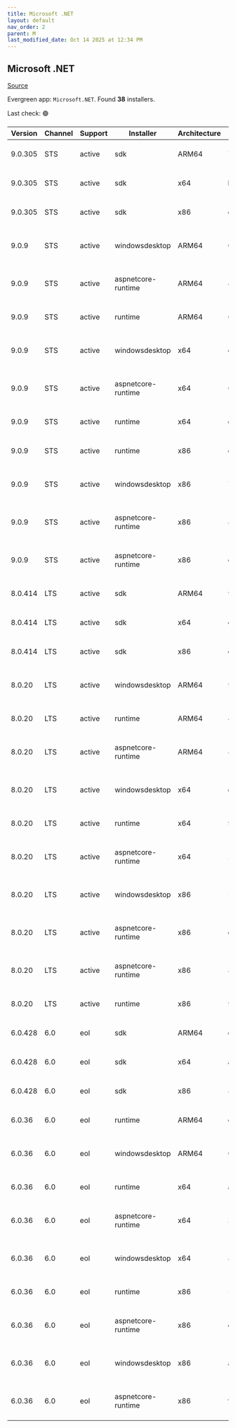 ```yaml
---
title: Microsoft .NET
layout: default
nav_order: 2
parent: M
last_modified_date: Oct 14 2025 at 12:34 PM
---
```


## Microsoft .NET

[Source](https://dotnet.microsoft.com/download/)

Evergreen app: `Microsoft.NET`. Found **38** installers.

Last check: 🟢

| Version | Channel | Support | Installer          | Architecture | Sha512                                                                                                                           | Type | URI                                                                                                                                                                                                                          |
| ------- | ------- | ------- | ------------------ | ------------ | -------------------------------------------------------------------------------------------------------------------------------- | ---- | ---------------------------------------------------------------------------------------------------------------------------------------------------------------------------------------------------------------------------- |
| 9.0.305 | STS     | active  | sdk                | ARM64        | 717262aa4e966a5a99ca39fb89020c5791277527e70d385b00cf8a97eb7d9cd698ae4bf17b9b4f99714ed4598b7de370e0e737a6162d256e298e08960602c435 | exe  | [https://builds.dotnet.microsoft.com/dotnet/Sdk/9.0.305/dotnet-sdk-9.0.305-win-arm64.exe](https://builds.dotnet.microsoft.com/dotnet/Sdk/9.0.305/dotnet-sdk-9.0.305-win-arm64.exe)                                           |
| 9.0.305 | STS     | active  | sdk                | x64          | b673c764cace21443f31921412efef69c2b827041853c229c7e0b63f1975cb0c791b0b1b8a745b6d5e7e5070b73541c25d8432088883ec5b6463c50b9aaf76f0 | exe  | [https://builds.dotnet.microsoft.com/dotnet/Sdk/9.0.305/dotnet-sdk-9.0.305-win-x64.exe](https://builds.dotnet.microsoft.com/dotnet/Sdk/9.0.305/dotnet-sdk-9.0.305-win-x64.exe)                                               |
| 9.0.305 | STS     | active  | sdk                | x86          | e514018f1836cd62aeceecc59850da48c65ae4f12475971b3fd54233b2439f0ac245b12622426516fe11f94c2af42bd2652f086e9c79e48bf4ff33309c316d82 | exe  | [https://builds.dotnet.microsoft.com/dotnet/Sdk/9.0.305/dotnet-sdk-9.0.305-win-x86.exe](https://builds.dotnet.microsoft.com/dotnet/Sdk/9.0.305/dotnet-sdk-9.0.305-win-x86.exe)                                               |
| 9.0.9   | STS     | active  | windowsdesktop     | ARM64        | 02ab39de28a7d45d5d739b4a6d12b20d6cffd15400b12f19b75265c75c91facfeac3f528e7eca419b1633ea9978afbf5abef39cccd2150051a419b9c25e6f4bf | exe  | [https://builds.dotnet.microsoft.com/dotnet/WindowsDesktop/9.0.9/windowsdesktop-runtime-9.0.9-win-arm64.exe](https://builds.dotnet.microsoft.com/dotnet/WindowsDesktop/9.0.9/windowsdesktop-runtime-9.0.9-win-arm64.exe)     |
| 9.0.9   | STS     | active  | aspnetcore-runtime | ARM64        | 4e60097cbd6018b6d3d9eef9ba9e602bc1dbb5f43fada3c5f9156c60d18e6090371d8a96f3d7db380d5bc722d8ce7155294406b1d4640e66e56b6d7a01e8ead7 | exe  | [https://builds.dotnet.microsoft.com/dotnet/aspnetcore/Runtime/9.0.9/aspnetcore-runtime-9.0.9-win-arm64.exe](https://builds.dotnet.microsoft.com/dotnet/aspnetcore/Runtime/9.0.9/aspnetcore-runtime-9.0.9-win-arm64.exe)     |
| 9.0.9   | STS     | active  | runtime            | ARM64        | 6684a0c85d24a575333ebc6e582f5e70c4bd770c28807f056f2c2559bfa0254e9a2521326d96f0cfa2b3c2d8d89df1ed4c0d626cdd087aca3055bed96a5df9ac | exe  | [https://builds.dotnet.microsoft.com/dotnet/Runtime/9.0.9/dotnet-runtime-9.0.9-win-arm64.exe](https://builds.dotnet.microsoft.com/dotnet/Runtime/9.0.9/dotnet-runtime-9.0.9-win-arm64.exe)                                   |
| 9.0.9   | STS     | active  | windowsdesktop     | x64          | edd24554a7e91333fd7f558f5d7d49ff2e26e72e07445cf7625352a2d0e91bbac93abfffee84f35887464e4d837ae3c32512363cdd7b80d23dcfa95d4f7efd17 | exe  | [https://builds.dotnet.microsoft.com/dotnet/WindowsDesktop/9.0.9/windowsdesktop-runtime-9.0.9-win-x64.exe](https://builds.dotnet.microsoft.com/dotnet/WindowsDesktop/9.0.9/windowsdesktop-runtime-9.0.9-win-x64.exe)         |
| 9.0.9   | STS     | active  | aspnetcore-runtime | x64          | 60e15059839abc4bbfed944052dd67f9c30a064104f245ba5b38a84e7e7114ac6e5c480aa4fece2eec4dab5de00db9ebb95ab0ad4f43f73ba80f1540a98fca83 | exe  | [https://builds.dotnet.microsoft.com/dotnet/aspnetcore/Runtime/9.0.9/aspnetcore-runtime-9.0.9-win-x64.exe](https://builds.dotnet.microsoft.com/dotnet/aspnetcore/Runtime/9.0.9/aspnetcore-runtime-9.0.9-win-x64.exe)         |
| 9.0.9   | STS     | active  | runtime            | x64          | d2b31d5d9cf7704b154cde311ac46476b3fdefee6804fde7739ac63fc08c6d142656c9b54cb7c9b949b29cffe77c1f87d95035137e408fece9fb48145e5b7fd5 | exe  | [https://builds.dotnet.microsoft.com/dotnet/Runtime/9.0.9/dotnet-runtime-9.0.9-win-x64.exe](https://builds.dotnet.microsoft.com/dotnet/Runtime/9.0.9/dotnet-runtime-9.0.9-win-x64.exe)                                       |
| 9.0.9   | STS     | active  | runtime            | x86          | c3959da19ff6fe2c41df35301018e0ea4325cf43d2759b767af24970e7def801e62db98758c36f7b5671bc03cbfbd3a079c9dd78b570e09e0d06bf3b59cd8433 | exe  | [https://builds.dotnet.microsoft.com/dotnet/Runtime/9.0.9/dotnet-runtime-9.0.9-win-x86.exe](https://builds.dotnet.microsoft.com/dotnet/Runtime/9.0.9/dotnet-runtime-9.0.9-win-x86.exe)                                       |
| 9.0.9   | STS     | active  | windowsdesktop     | x86          | 73d081dbc402eb8e7f9ea2cf931fbd052dcd8b55e65a42a090e36d5d0f61341e049cc55c393eb1da2b753268de3946dc8fb8169877f295b90a0ef8da582f0af1 | exe  | [https://builds.dotnet.microsoft.com/dotnet/WindowsDesktop/9.0.9/windowsdesktop-runtime-9.0.9-win-x86.exe](https://builds.dotnet.microsoft.com/dotnet/WindowsDesktop/9.0.9/windowsdesktop-runtime-9.0.9-win-x86.exe)         |
| 9.0.9   | STS     | active  | aspnetcore-runtime | x86          | 83892f95181b8db3da791838d599fc6217cfe0b610bae6e36476f48e3bc05937d04bd43660e4e8d02498427b4bf3e3f2345e20a69a1fdd99b1f6bcb8fc1e1e6c | exe  | [https://builds.dotnet.microsoft.com/dotnet/aspnetcore/Runtime/9.0.9/aspnetcore-runtime-9.0.9-win-x86.exe](https://builds.dotnet.microsoft.com/dotnet/aspnetcore/Runtime/9.0.9/aspnetcore-runtime-9.0.9-win-x86.exe)         |
| 9.0.9   | STS     | active  | aspnetcore-runtime | x86          | c051245e1729688f38edddb398f32a23281d500fd0d15d4dab79ec1a1e4a71c52d0c96cef36f8a88c14b1f0908c9eb8d650a9571de4efb42e7e0427f547f5e20 | exe  | [https://builds.dotnet.microsoft.com/dotnet/aspnetcore/Runtime/9.0.9/dotnet-hosting-9.0.9-win.exe](https://builds.dotnet.microsoft.com/dotnet/aspnetcore/Runtime/9.0.9/dotnet-hosting-9.0.9-win.exe)                         |
| 8.0.414 | LTS     | active  | sdk                | ARM64        | 99f443f6d6be039afdab45ae21bafdd02f4ff2c16ddf749ca3c31de64b37ab1ab642130ee65e18a0398b8fd82c096b7627ae925ee3e75e673a2f2511bf1c80cb | exe  | [https://builds.dotnet.microsoft.com/dotnet/Sdk/8.0.414/dotnet-sdk-8.0.414-win-arm64.exe](https://builds.dotnet.microsoft.com/dotnet/Sdk/8.0.414/dotnet-sdk-8.0.414-win-arm64.exe)                                           |
| 8.0.414 | LTS     | active  | sdk                | x64          | e0339a14f2896c9b9348c02a5eacb31033d5ddcff63b18e5ed4331d69e8505fd81592d8884221ca4890b856d36fe8d09955f63d48da81500959bf4c223819f1f | exe  | [https://builds.dotnet.microsoft.com/dotnet/Sdk/8.0.414/dotnet-sdk-8.0.414-win-x64.exe](https://builds.dotnet.microsoft.com/dotnet/Sdk/8.0.414/dotnet-sdk-8.0.414-win-x64.exe)                                               |
| 8.0.414 | LTS     | active  | sdk                | x86          | cc8cd94c6942552b4e21202cfd9b1435bc19f27aa551019b250f6e120df85ef17a8cd70bc45d6381ab82db0d8699940201ed8aac21d13dd808441d28614200fa | exe  | [https://builds.dotnet.microsoft.com/dotnet/Sdk/8.0.414/dotnet-sdk-8.0.414-win-x86.exe](https://builds.dotnet.microsoft.com/dotnet/Sdk/8.0.414/dotnet-sdk-8.0.414-win-x86.exe)                                               |
| 8.0.20  | LTS     | active  | windowsdesktop     | ARM64        | 9d38782d667b24e2ca89cfd9df972195bf885b2190de814ba401237b183867f8e4f6a27511ab9bf95b621aa79ba2c738cef39fcf4c62f6abe37668f062ae0bff | exe  | [https://builds.dotnet.microsoft.com/dotnet/WindowsDesktop/8.0.20/windowsdesktop-runtime-8.0.20-win-arm64.exe](https://builds.dotnet.microsoft.com/dotnet/WindowsDesktop/8.0.20/windowsdesktop-runtime-8.0.20-win-arm64.exe) |
| 8.0.20  | LTS     | active  | runtime            | ARM64        | 46e1757728c9c95071f5f3c50c406bba640da6333daa2e76941a2950e9db8c6df93dc52f381d44f5173c4792170709721da8948e3b76acc7fadb4c602f1299cf | exe  | [https://builds.dotnet.microsoft.com/dotnet/Runtime/8.0.20/dotnet-runtime-8.0.20-win-arm64.exe](https://builds.dotnet.microsoft.com/dotnet/Runtime/8.0.20/dotnet-runtime-8.0.20-win-arm64.exe)                               |
| 8.0.20  | LTS     | active  | aspnetcore-runtime | ARM64        | 80fbeecccb633e170490824bb97d6ae169c42bf9f89e41d68d0cd0776b00d9b254ca62348077c6254316800a7b00ac90c92ba6cd12ce9c4013a56eaab3ea80ee | exe  | [https://builds.dotnet.microsoft.com/dotnet/aspnetcore/Runtime/8.0.20/aspnetcore-runtime-8.0.20-win-arm64.exe](https://builds.dotnet.microsoft.com/dotnet/aspnetcore/Runtime/8.0.20/aspnetcore-runtime-8.0.20-win-arm64.exe) |
| 8.0.20  | LTS     | active  | windowsdesktop     | x64          | df02b7570252b00d12d31753abf922abf6b176480fbfb68c8ff3c7fd3d09248ddfb223ba228926b3520e6619c02905bb5483ad5a557c90df3ec0d214b91e006f | exe  | [https://builds.dotnet.microsoft.com/dotnet/WindowsDesktop/8.0.20/windowsdesktop-runtime-8.0.20-win-x64.exe](https://builds.dotnet.microsoft.com/dotnet/WindowsDesktop/8.0.20/windowsdesktop-runtime-8.0.20-win-x64.exe)     |
| 8.0.20  | LTS     | active  | runtime            | x64          | 94191e7c6d6e95f979e99ee0367aa95aa19a0a0df85847e5a8508673543143638d246115d50e9f357b66ca58408995ffc1b501c37bd0c62556a2449699f861e1 | exe  | [https://builds.dotnet.microsoft.com/dotnet/Runtime/8.0.20/dotnet-runtime-8.0.20-win-x64.exe](https://builds.dotnet.microsoft.com/dotnet/Runtime/8.0.20/dotnet-runtime-8.0.20-win-x64.exe)                                   |
| 8.0.20  | LTS     | active  | aspnetcore-runtime | x64          | 2fd0c48ceb776d09ec5e53664cf85789c567d97d71180b8dad0c8291db8c6921b2335deb2cc8c514a6bdfd6b78bd288d9ce32c0d75b4495c4c760d6550159d0e | exe  | [https://builds.dotnet.microsoft.com/dotnet/aspnetcore/Runtime/8.0.20/aspnetcore-runtime-8.0.20-win-x64.exe](https://builds.dotnet.microsoft.com/dotnet/aspnetcore/Runtime/8.0.20/aspnetcore-runtime-8.0.20-win-x64.exe)     |
| 8.0.20  | LTS     | active  | windowsdesktop     | x86          | 5858242d690dc41cc8ffe186e002de6f23fbe8d650618ad96bcec3ba751baf3373d485736f1bad60fae20d2c7cada9681899f61d9022c4c0110bce31a97102cc | exe  | [https://builds.dotnet.microsoft.com/dotnet/WindowsDesktop/8.0.20/windowsdesktop-runtime-8.0.20-win-x86.exe](https://builds.dotnet.microsoft.com/dotnet/WindowsDesktop/8.0.20/windowsdesktop-runtime-8.0.20-win-x86.exe)     |
| 8.0.20  | LTS     | active  | aspnetcore-runtime | x86          | d1df207f04b9773561a2d3fa5184442039911d7544dd5367606994c328e1ae474ddfb7967dabd38e40c46b245610045b97dec046d5008ee4d582cb0bc4d82943 | exe  | [https://builds.dotnet.microsoft.com/dotnet/aspnetcore/Runtime/8.0.20/aspnetcore-runtime-8.0.20-win-x86.exe](https://builds.dotnet.microsoft.com/dotnet/aspnetcore/Runtime/8.0.20/aspnetcore-runtime-8.0.20-win-x86.exe)     |
| 8.0.20  | LTS     | active  | aspnetcore-runtime | x86          | 8ec9ba9333b4911c42502b01ca752bb68bd461e5fcc015ef908776b0b93da0cc7860bbed776d535c694bd0f47a86b7f5c0d74a87c100f77b8ccb36d6e0ae8b9d | exe  | [https://builds.dotnet.microsoft.com/dotnet/aspnetcore/Runtime/8.0.20/dotnet-hosting-8.0.20-win.exe](https://builds.dotnet.microsoft.com/dotnet/aspnetcore/Runtime/8.0.20/dotnet-hosting-8.0.20-win.exe)                     |
| 8.0.20  | LTS     | active  | runtime            | x86          | 913c737a28d18a9b51716d57aec22960425bc529c79a58697508a63887660dcf529ebdb1f6f7e5dc10f9e86244454e5437f5db8bc2f55bda6ba487c9f60bd63c | exe  | [https://builds.dotnet.microsoft.com/dotnet/Runtime/8.0.20/dotnet-runtime-8.0.20-win-x86.exe](https://builds.dotnet.microsoft.com/dotnet/Runtime/8.0.20/dotnet-runtime-8.0.20-win-x86.exe)                                   |
| 6.0.428 | 6.0     | eol     | sdk                | ARM64        | cbeea2c4406dddadf0cfcf71b08400d18ad7f732f7de9d0c3830eb1963dd844a25c9d1b143879e03ccb43ad79c560ef3978276381c8a098cc8530fbe7e8c7fbc | exe  | [https://builds.dotnet.microsoft.com/dotnet/Sdk/6.0.428/dotnet-sdk-6.0.428-win-arm64.exe](https://builds.dotnet.microsoft.com/dotnet/Sdk/6.0.428/dotnet-sdk-6.0.428-win-arm64.exe)                                           |
| 6.0.428 | 6.0     | eol     | sdk                | x64          | a6706b5c03187922e92fa9307b155255139546d081bf1623faff496035eb707440f13c21798aae06fe8fcfeadcfa046c8606dd452db92e5ed48e2005eb421842 | exe  | [https://builds.dotnet.microsoft.com/dotnet/Sdk/6.0.428/dotnet-sdk-6.0.428-win-x64.exe](https://builds.dotnet.microsoft.com/dotnet/Sdk/6.0.428/dotnet-sdk-6.0.428-win-x64.exe)                                               |
| 6.0.428 | 6.0     | eol     | sdk                | x86          | 873919c467377229cffc856a6ad14dde80bcc3d05546f7c8843e61f72e9b208fb88e26ec4591cbf9166c181608864dce685b445355ed14e573e0cba42ced8c7d | exe  | [https://builds.dotnet.microsoft.com/dotnet/Sdk/6.0.428/dotnet-sdk-6.0.428-win-x86.exe](https://builds.dotnet.microsoft.com/dotnet/Sdk/6.0.428/dotnet-sdk-6.0.428-win-x86.exe)                                               |
| 6.0.36  | 6.0     | eol     | runtime            | ARM64        | c30e4655a4548d2e27fa09711e085828775aa4fdcab0ba1b71923430342c49b54d91fe929d07ff15f777f86b7697d03bd666674f6745673d6b53aa2bb49d1228 | exe  | [https://builds.dotnet.microsoft.com/dotnet/Runtime/6.0.36/dotnet-runtime-6.0.36-win-arm64.exe](https://builds.dotnet.microsoft.com/dotnet/Runtime/6.0.36/dotnet-runtime-6.0.36-win-arm64.exe)                               |
| 6.0.36  | 6.0     | eol     | windowsdesktop     | ARM64        | 0d5fd97a305960851ff8527a7db65fadae661411d7a9b6e8dd972180cffce7bfa1b842db2baf1b8affd1843d317a2d640ab465a5876177505a34c75aa4631d66 | exe  | [https://builds.dotnet.microsoft.com/dotnet/WindowsDesktop/6.0.36/windowsdesktop-runtime-6.0.36-win-arm64.exe](https://builds.dotnet.microsoft.com/dotnet/WindowsDesktop/6.0.36/windowsdesktop-runtime-6.0.36-win-arm64.exe) |
| 6.0.36  | 6.0     | eol     | runtime            | x64          | a8e493587d741dfc5ab3aeb548e8abae1bc180dfa28cc0aa4ddaf159bdd990644a97d5e987a17e25def1a41947938b0fabcfe35cf9d81df29b2619b54ec3a86c | exe  | [https://builds.dotnet.microsoft.com/dotnet/Runtime/6.0.36/dotnet-runtime-6.0.36-win-x64.exe](https://builds.dotnet.microsoft.com/dotnet/Runtime/6.0.36/dotnet-runtime-6.0.36-win-x64.exe)                                   |
| 6.0.36  | 6.0     | eol     | aspnetcore-runtime | x64          | 339731656db435c1f1aa375f90537f7509a8129f9501fbdba16e85a120ea1c5cb0b193fff171dcb4d9744d5b6a5a0eea1d2128a28cbbf637a68e4c3422ffc53e | exe  | [https://builds.dotnet.microsoft.com/dotnet/aspnetcore/Runtime/6.0.36/aspnetcore-runtime-6.0.36-win-x64.exe](https://builds.dotnet.microsoft.com/dotnet/aspnetcore/Runtime/6.0.36/aspnetcore-runtime-6.0.36-win-x64.exe)     |
| 6.0.36  | 6.0     | eol     | windowsdesktop     | x64          | 86fa63997e7e0dc6f3bf609e00880388dcf8d985c8f6417d07ebbbb1ecc957bf90214c8ff93f559a0e762b5626ba8c56c581f4d506aa4de7555f9792c2da254d | exe  | [https://builds.dotnet.microsoft.com/dotnet/WindowsDesktop/6.0.36/windowsdesktop-runtime-6.0.36-win-x64.exe](https://builds.dotnet.microsoft.com/dotnet/WindowsDesktop/6.0.36/windowsdesktop-runtime-6.0.36-win-x64.exe)     |
| 6.0.36  | 6.0     | eol     | runtime            | x86          | 53b3ad92bdb61478b3c96d85c6c54edfdb472da33c44f9d173ee309bbb92c67fd089c2cd10249c9562118876d033e0d55794eb98ef3641c1532bb5a42926a4a8 | exe  | [https://builds.dotnet.microsoft.com/dotnet/Runtime/6.0.36/dotnet-runtime-6.0.36-win-x86.exe](https://builds.dotnet.microsoft.com/dotnet/Runtime/6.0.36/dotnet-runtime-6.0.36-win-x86.exe)                                   |
| 6.0.36  | 6.0     | eol     | aspnetcore-runtime | x86          | dbd5029cdaa86ca5cf65e25a0e7ef1746150f90651ccfdccef1a8bf7e415524950273abd073c33c1865586e8b172852972a5d3b25cffaea5c2facd3a5e05512f | exe  | [https://builds.dotnet.microsoft.com/dotnet/aspnetcore/Runtime/6.0.36/aspnetcore-runtime-6.0.36-win-x86.exe](https://builds.dotnet.microsoft.com/dotnet/aspnetcore/Runtime/6.0.36/aspnetcore-runtime-6.0.36-win-x86.exe)     |
| 6.0.36  | 6.0     | eol     | windowsdesktop     | x86          | a18351aabfe1590e58af79e57ac2414254ba80cb7a1fef19545a6b8418575c735fc1dc164c3c7fed426c4698f099991487fa4f443bab93afd41d1563845fbcf4 | exe  | [https://builds.dotnet.microsoft.com/dotnet/WindowsDesktop/6.0.36/windowsdesktop-runtime-6.0.36-win-x86.exe](https://builds.dotnet.microsoft.com/dotnet/WindowsDesktop/6.0.36/windowsdesktop-runtime-6.0.36-win-x86.exe)     |
| 6.0.36  | 6.0     | eol     | aspnetcore-runtime | x86          | f2d20a6dc4fd1d923d06838ad118ea5c2aecefdee0004af00db78f2e82a1046d0d8a7872c84d3f5e5a3802ab7d087148eb879c2ebe3fc3a81ca0f1c0f5d64690 | exe  | [https://builds.dotnet.microsoft.com/dotnet/aspnetcore/Runtime/6.0.36/dotnet-hosting-6.0.36-win.exe](https://builds.dotnet.microsoft.com/dotnet/aspnetcore/Runtime/6.0.36/dotnet-hosting-6.0.36-win.exe)                     |
